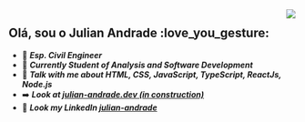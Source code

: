 <img align="right" src="https://github-readme-stats.vercel.app/api/top-langs/?username=julian-andrade&layout=default&theme=dracula&border_color=0d1116&card_width=450"/>
<h2 align="left">Olá, sou o Julian Andrade :love_you_gesture:</h2>

- :metal: ***Esp. Civil Engineer***
- :memo: ***Currently Student of Analysis and Software Development***
- :icecream: ***Talk with me about HTML, CSS, JavaScript, TypeScript, ReactJs, Node.js***
- :arrow_right: ***Look at [julian-andrade.dev (in construction)]()***
- :large_blue_circle: ***Look my LinkedIn [julian-andrade](https://www.linkedin.com/in/julian-andrade/)***

<br>
